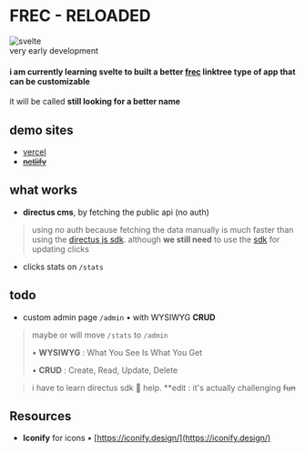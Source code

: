 # FREC - RELOADED
![svelte](https://img.shields.io/badge/SvelteKit-FF3E00?style=for-the-badge&logo=Svelte&logoColor=white)
<br>
very early development 
#### i am currently learning svelte to built a better [frec](https://github.com//ayamkv/frec) linktree type of app that can be customizable
it will be called <b> still looking for a better name</b>

## demo sites
- [vercel](https://raharja.vercel.app)
- ~~[netlify](https://raharja.netlify.app)~~ 



## what works 
- **directus cms**, by fetching the public api (no auth) 
> using no auth because fetching the data manually is much faster than using the [directus js sdk](https://docs.directus.io/reference/sdk.html).
although **we still need** to use the [sdk](https://docs.directus.io/reference/sdk.html) for updating clicks

- clicks stats on ``/stats``


## todo
- custom admin page ``/admin`` 
• with WYSIWYG **CRUD** 

> maybe or will move ``/stats`` to ``/admin``
>
> • **WYSIWYG** : What You See Is What You Get
>
> • **CRUD** : Create, Read, Update, Delete


> i have to learn directus sdk 🙂 help. 
**edit : it's actually challenging ~~fun~~


## Resources
 - **Iconify** for icons 
• [https://iconify.design/](https://iconify.design/)


